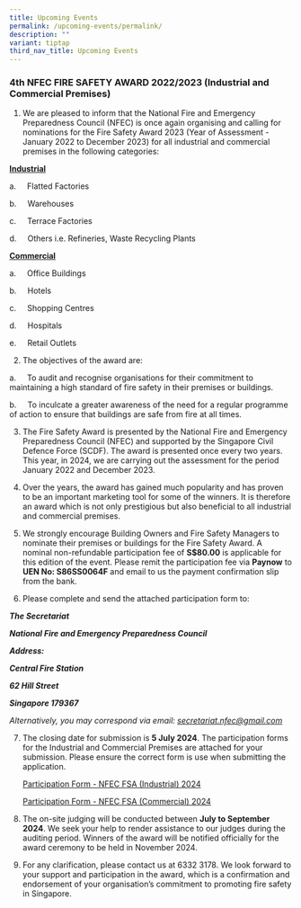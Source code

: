 ```yaml
---
title: Upcoming Events
permalink: /upcoming-events/permalink/
description: ""
variant: tiptap
third_nav_title: Upcoming Events
---
```

<h3>4th NFEC FIRE SAFETY AWARD 2022/2023 (Industrial and Commercial Premises)</h3>
<ol data-tight="true" class="tight">
<li>
<p>We are pleased to inform that the National Fire and Emergency Preparedness
Council (NFEC) is once again organising and calling for nominations for
the Fire Safety Award 2023 (Year of Assessment - January 2022 to December
2023) for all industrial and commercial premises in the following categories:</p>
</li>
</ol>
<p><strong><u>Industrial</u></strong>
</p>
<p>a.&nbsp;&nbsp;&nbsp;&nbsp; Flatted Factories</p>
<p>b.&nbsp;&nbsp;&nbsp;&nbsp; Warehouses</p>
<p>c.&nbsp;&nbsp;&nbsp;&nbsp; Terrace Factories</p>
<p>d.&nbsp;&nbsp;&nbsp;&nbsp; Others i.e. Refineries, Waste Recycling Plants</p>
<p><strong><u>Commercial</u></strong>
</p>
<p>a.&nbsp;&nbsp;&nbsp;&nbsp; Office Buildings</p>
<p>b.&nbsp;&nbsp;&nbsp;&nbsp; Hotels</p>
<p>c.&nbsp;&nbsp;&nbsp;&nbsp; Shopping Centres</p>
<p>d.&nbsp;&nbsp;&nbsp;&nbsp; Hospitals</p>
<p>e.&nbsp;&nbsp;&nbsp;&nbsp; Retail Outlets</p>
<p></p>
<ol start="2" data-tight="true" class="tight">
<li>
<p>The objectives of the award are:</p>
</li>
</ol>
<p>a.&nbsp;&nbsp;&nbsp;&nbsp; To audit and recognise organisations for their
commitment to maintaining a high standard of fire safety in their premises
or buildings.</p>
<p>b.&nbsp;&nbsp;&nbsp;&nbsp; To inculcate a greater awareness of the need
for a regular programme of action to ensure that buildings are safe from
fire at all times.</p>
<p></p>
<ol start="3">
<li>
<p>The Fire Safety Award is presented by the National Fire and Emergency
Preparedness Council (NFEC) and supported by the Singapore Civil Defence
Force (SCDF). The award is presented once every two years. This year, in
2024, we are carrying out the assessment for the period January 2022 and
December 2023.</p>
<p></p>
</li>
<li>
<p>Over the years, the award has gained much popularity and has proven to
be an important marketing tool for some of the winners. It is therefore
an award which is not only prestigious but also beneficial to all industrial
and commercial premises.</p>
<p></p>
</li>
<li>
<p>We strongly encourage Building Owners and Fire Safety Managers to nominate
their premises or buildings for the Fire Safety Award. A nominal non-refundable
participation fee of <strong>S$80.00</strong> is applicable for this edition
of the event. Please remit the participation fee via <strong>Paynow</strong> to <strong>UEN No: S86SS0064F</strong> and
email to us the payment confirmation slip from the bank.</p>
<p></p>
</li>
<li>
<p>Please complete and send the attached participation form to:</p>
</li>
</ol>
<p><strong><em>The Secretariat</em></strong>
</p>
<p><strong><em>National Fire and Emergency Preparedness Council</em></strong>
</p>
<p><strong><em>Address:</em></strong>
</p>
<p><strong><em>Central Fire Station</em></strong>
</p>
<p><strong><em>62 Hill Street</em></strong>
</p>
<p><strong><em>Singapore 179367</em></strong>
</p>
<p><em>Alternatively, you may correspond via email: <a href="mailto:secretariat.nfec@gmail.com" rel="noopener noreferrer nofollow" target="_blank">secretariat.nfec@gmail.com</a></em>
</p>
<ol start="7">
<li>
<p>The closing date for submission is <strong>5 July 2024</strong>. The participation
forms for the Industrial and Commercial Premises are attached for your
submission. Please ensure the correct form is use when submitting the application.</p>
<p><a href="/files/NFEC_FSA__Industrial__2024___Participation_Form.pdf" rel="noopener noreferrer nofollow" target="_blank">Participation Form - NFEC FSA (Industrial) 2024</a>
</p>
<p><a href="/files/NFEC_FSA__Commercial__2024___Participation_Form.pdf" rel="noopener noreferrer nofollow" target="_blank">Participation Form - NFEC FSA (Commercial) 2024</a>
</p>
</li>
<li>
<p>The on-site judging will be conducted between <strong>July to September 2024</strong>.
We seek your help to render assistance to our judges during the auditing
period. Winners of the award will be notified officially for the award
ceremony to be held in November 2024.</p>
<p></p>
</li>
<li>
<p>For any clarification, please contact us at 6332 3178. We look forward
to your support and participation in the award, which is a confirmation
and endorsement of your organisation’s commitment to promoting fire safety
in Singapore.</p>
</li>
</ol>
<p></p>